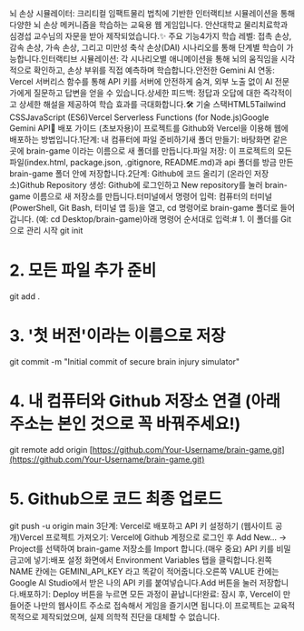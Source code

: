 뇌 손상 시뮬레이터: 크리티컬 임팩트물리 법칙에 기반한 인터랙티브 시뮬레이션을 통해 다양한 뇌 손상 메커니즘을 학습하는 교육용 웹 게임입니다. 안산대학교 물리치료학과 심경섭 교수님의 자문을 받아 제작되었습니다.✨ 주요 기능4가지 학습 레벨: 접촉 손상, 감속 손상, 가속 손상, 그리고 미만성 축삭 손상(DAI) 시나리오를 통해 단계별 학습이 가능합니다.인터랙티브 시뮬레이션: 각 시나리오별 애니메이션을 통해 뇌의 움직임을 시각적으로 확인하고, 손상 부위를 직접 예측하며 학습합니다.안전한 Gemini AI 연동: Vercel 서버리스 함수를 통해 API 키를 서버에 안전하게 숨겨, 외부 노출 없이 AI 전문가에게 질문하고 답변을 얻을 수 있습니다.상세한 피드백: 정답과 오답에 대한 즉각적이고 상세한 해설을 제공하여 학습 효과를 극대화합니다.🛠️ 기술 스택HTML5Tailwind CSSJavaScript (ES6)Vercel Serverless Functions (for Node.js)Google Gemini API🚀 배포 가이드 (초보자용)이 프로젝트를 Github와 Vercel을 이용해 웹에 배포하는 방법입니다.1단계: 내 컴퓨터에 파일 준비하기새 폴더 만들기: 바탕화면 같은 곳에 brain-game 이라는 이름으로 새 폴더를 만듭니다.파일 저장: 이 프로젝트의 모든 파일(index.html, package.json, .gitignore, README.md)과 api 폴더를 방금 만든 brain-game 폴더 안에 저장합니다.2단계: Github에 코드 올리기 (온라인 저장소)Github Repository 생성: Github에 로그인하고 New repository를 눌러 brain-game 이름으로 새 저장소를 만듭니다.터미널에서 명령어 입력: 컴퓨터의 터미널(PowerShell, Git Bash, 터미널 앱 등)을 열고, cd 명령어로 brain-game 폴더로 들어갑니다. (예: cd Desktop/brain-game)아래 명령어 순서대로 입력:# 1. 이 폴더를 Git으로 관리 시작
git init

# 2. 모든 파일 추가 준비
git add .

# 3. '첫 버전'이라는 이름으로 저장
git commit -m "Initial commit of secure brain injury simulator"

# 4. 내 컴퓨터와 Github 저장소 연결 (아래 주소는 본인 것으로 꼭 바꿔주세요!)
git remote add origin [https://github.com/Your-Username/brain-game.git](https://github.com/Your-Username/brain-game.git)

# 5. Github으로 코드 최종 업로드
git push -u origin main
3단계: Vercel로 배포하고 API 키 설정하기 (웹사이트 공개)Vercel 프로젝트 가져오기: Vercel에 Github 계정으로 로그인 후 Add New... -> Project를 선택하여 brain-game 저장소를 Import 합니다.(매우 중요) API 키를 비밀 금고에 넣기:배포 설정 화면에서 Environment Variables 탭을 클릭합니다.왼쪽 NAME 칸에는 GEMINI_API_KEY 라고 똑같이 적어줍니다.오른쪽 VALUE 칸에는 Google AI Studio에서 받은 나의 API 키를 붙여넣습니다.Add 버튼을 눌러 저장합니다.배포하기: Deploy 버튼을 누르면 모든 과정이 끝납니다!완료: 잠시 후, Vercel이 만들어준 나만의 웹사이트 주소로 접속해서 게임을 즐기시면 됩니다.이 프로젝트는 교육적 목적으로 제작되었으며, 실제 의학적 진단을 대체할 수 없습니다.